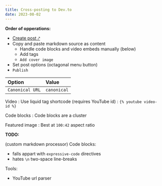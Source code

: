 ```yaml
---
title: Cross-posting to Dev.to
date: 2023-08-02
---
```


**Order of opperations:**

- <a href="https://dev.to/new" target="_blank">Create post ⤤︎</a>
- Copy and paste markdown source as content
  - Handle code blocks and video embeds manually (below)
  - Add tags
  - `Add cover image`
- Set post options (octagonal menu button)
- `Publish`

| Option          | Value       |
| :-------------- | :---------- |
| `Canonical URL` | `canonical` |

Video
: Use liquid tag shortcode (requires YouTube id)
: `{% youtube video-id %}`

Code blocks
:
Code blocks are a cluster

Featured image
: Best at `100:42` aspect ratio

**TODO:**

(custom markdown processor)
Code blocks:

- falls appart with `expressive-code` directives
- hates `\n` two-space line-breaks

Tools:

- YouTube url parser
